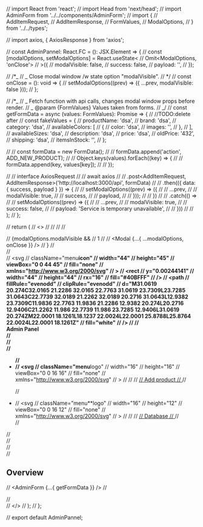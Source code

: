 // import React from 'react';
// import Head from 'next/head';
// import AdminForm from '../../components/AdminForm';
// import {
// AddItemRequest,
// AddItemResponse,
// FormValues,
// ModalOptions,
// } from '../../types';

// import axios, { AxiosResponse } from 'axios';

// const AdminPannel: React.FC = (): JSX.Element => {
// const [modalOptions, setModalOptions] = React.useState<
// Omit<ModalOptions, 'onClose'>
// >({
// modalVisible: false,
// success: false,
// payload: '',
// });

// /\*_
// _ Close modal window /w state option "modalVisible".
// \*/
// const onClose = (): void => {
// setModalOptions((prev) => ({ ...prev, modalVisible: false }));
// };

// /\*_
// _ Fetch function with api calls, changes modal window props before render.
// _ @param {FormValues} Values taken from forms.
// _/
// const getFormData = async (values: FormValues): Promise<void> => {
// //TODO:delete after
// const fakeValues = {
// productName: 'dsa',
// brand: 'dsa',
// category: 'dsa',
// availableColors: [
// {
// color: 'dsa',
// images: '',
// },
// ],
// availableSizes: 'dsa',
// description: 'dsa',
// price: 'dsa',
// oldPrice: '432',
// shipping: 'dsa',
// itemsInStock: '',
// };

// // const formData = new FormData();
// // formData.append('action', ADD_NEW_PRODUCT);
// // Object.keys(values).forEach((key) => {
// // formData.append(key, values[key]);
// // });

// // interface AxiosRequest
// // await axios
// // .post<AddItemRequest, AddItemResponse>('http://localhost:3000/api', formData)
// // .then(({ data: { success, payload } }) => {
// // setModalOptions((prev) => ({
// // ...prev,
// // modalVisible: true,
// // success,
// // payload,
// // }));
// // })
// // .catch(() =>
// // setModalOptions((prev) => ({
// // ...prev,
// // modalVisible: true,
// // success: false,
// // payload: 'Service is temporary unavailable',
// // }))
// // );
// };

// return (
// <>
// <Head>
// <title>Admin pannel</title>
// </Head>
// <div className="admin-pannel">
// {modalOptions.modalVisible &&
// 1
// // <Modal {...{ ...modalOptions, onClose }} />
// }
// <aside className="menu">
// <div className="menu__header">
// <svg
// className="menu**icon"
// width="44"
// height="45"
// viewBox="0 0 44 45"
// fill="none"
// xmlns="http://www.w3.org/2000/svg"
// >
// <rect
// y="0.00244141"
// width="44"
// height="44"
// rx="16"
// fill="#40BFFF"
// />
// <path
// fillRule="evenodd"
// clipRule="evenodd"
// d="M31.0619 20.274C32.0165 21.2286 32.0165 22.7763 31.0619 23.7309L23.7285 31.0643C22.7739 32.0189 21.2262 32.0189 20.2716 31.0643L12.9382 23.7309C11.9836 22.7763 11.9836 21.2286 12.9382 20.274L20.2716 12.9406C21.2262 11.986 22.7739 11.986 23.7285 12.9406L31.0619 20.274ZM22.0001 18.1261L18.1237 22.0024L22.0001 25.8788L25.8764 22.0024L22.0001 18.1261Z"
// fill="white"
// />
// </svg>
// <div className="menu**header-text">Admin Panel</div>
// </div>
// <nav className="menu__navigation">
// <ul className="menu__list">
// <li className="menu__item menu__item_active">
// <svg
// className="menu**logo"
// width="16"
// height="16"
// viewBox="0 0 16 16"
// fill="none"
// xmlns="http://www.w3.org/2000/svg"
// >
// <path d="M15.5232 8.94116H8.54412L13.1921 13.5891C13.3697 13.7667 13.6621 13.7812 13.8447 13.6091C14.9829 12.5367 15.7659 11.0912 15.9956 9.46616C16.035 9.18793 15.8041 8.94116 15.5232 8.94116ZM15.0576 7.03528C14.8153 3.52176 12.0076 0.714119 8.49412 0.471767C8.22589 0.453237 8 0.679413 8 0.948236V7.5294H14.5815C14.8503 7.5294 15.0762 7.30352 15.0576 7.03528ZM6.58824 8.94116V1.96206C6.58824 1.68118 6.34147 1.45029 6.06353 1.48971C2.55853 1.985 -0.120585 5.04705 0.00412089 8.71675C0.132356 12.4856 3.37736 15.5761 7.14794 15.5288C8.6303 15.5103 10 15.0326 11.1262 14.2338C11.3585 14.0691 11.3738 13.727 11.1724 13.5256L6.58824 8.94116Z" />
// </svg>
// <a href="" className="menu**link">
// Add product
// </a>
// </li>

// <li className="menu__item">
// <svg
// className="menu**logo"
// width="16"
// height="12"
// viewBox="0 0 16 12"
// fill="none"
// xmlns="http://www.w3.org/2000/svg"
// >
// <path d="M2.4 5.2C3.2825 5.2 4 4.4825 4 3.6C4 2.7175 3.2825 2 2.4 2C1.5175 2 0.8 2.7175 0.8 3.6C0.8 4.4825 1.5175 5.2 2.4 5.2ZM13.6 5.2C14.4825 5.2 15.2 4.4825 15.2 3.6C15.2 2.7175 14.4825 2 13.6 2C12.7175 2 12 2.7175 12 3.6C12 4.4825 12.7175 5.2 13.6 5.2ZM14.4 6H12.8C12.36 6 11.9625 6.1775 11.6725 6.465C12.68 7.0175 13.395 8.015 13.55 9.2H15.2C15.6425 9.2 16 8.8425 16 8.4V7.6C16 6.7175 15.2825 6 14.4 6ZM8 6C9.5475 6 10.8 4.7475 10.8 3.2C10.8 1.6525 9.5475 0.400002 8 0.400002C6.4525 0.400002 5.2 1.6525 5.2 3.2C5.2 4.7475 6.4525 6 8 6ZM9.92 6.8H9.7125C9.1925 7.05 8.615 7.2 8 7.2C7.385 7.2 6.81 7.05 6.2875 6.8H6.08C4.49 6.8 3.2 8.09 3.2 9.68V10.4C3.2 11.0625 3.7375 11.6 4.4 11.6H11.6C12.2625 11.6 12.8 11.0625 12.8 10.4V9.68C12.8 8.09 11.51 6.8 9.92 6.8ZM4.3275 6.465C4.0375 6.1775 3.64 6 3.2 6H1.6C0.7175 6 0 6.7175 0 7.6V8.4C0 8.8425 0.3575 9.2 0.8 9.2H2.4475C2.605 8.015 3.32 7.0175 4.3275 6.465Z" />
// </svg>
// <a href="" className="menu**link">
// Database
// </a>
// </li>
// </ul>
// </nav>
// </aside>
// <main className="body">
// <h2 className="body__title">Overview</h2>

// <AdminForm {...{ getFormData }} />
// </main>
// </div>
// </>
// );
// };

// export default AdminPannel;
